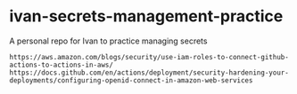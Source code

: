 # ivan-secrets-management-practice

A personal repo for Ivan to practice managing secrets

```
https://aws.amazon.com/blogs/security/use-iam-roles-to-connect-github-actions-to-actions-in-aws/
https://docs.github.com/en/actions/deployment/security-hardening-your-deployments/configuring-openid-connect-in-amazon-web-services
```
